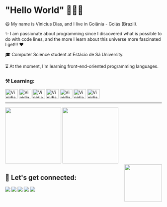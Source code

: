# "Hello World" 👨‍💻👋

😆 My name is Vinicius Dias, and I live in Goiânia - Goiás (Brazil).

✨ I am passionate about programming since I discovered what is possible to do with code lines, and the more I learn about this universe more fascinated I get!!! ❤️

🎓 Computer Science student at Estácio de Sá University.

⌛ At the moment, I'm learning front-end-oriented programming languages.

### ⚒️ Learning:

<div>
  <img align="center" width="40px" height="30px" alt="Vinidias21-jsc" src="https://cdn.jsdelivr.net/gh/devicons/devicon/icons/javascript/javascript-original.svg"/>
  <img align="center" width="40px" height="30px" alt="Vinidias21-html5" src="https://cdn.jsdelivr.net/gh/devicons/devicon/icons/html5/html5-original.svg"/>
  <img align="center" width="40px" height="30px" alt="Vinidias21-css3" src="https://cdn.jsdelivr.net/gh/devicons/devicon/icons/css3/css3-original.svg"/>
  <img align="center" width="40px" height="30px" alt="Vinidias21-php" src="https://cdn.jsdelivr.net/gh/devicons/devicon/icons/php/php-original.svg"/>
  <img align="center" width="40px" height="30px" alt="Vinidias21-mysql" src="https://cdn.jsdelivr.net/gh/devicons/devicon/icons/mysql/mysql-original-wordmark.svg"/>
  <img align="center" width="40px" height="30px" alt="Vinidias21-python" src="https://cdn.jsdelivr.net/gh/devicons/devicon/icons/python/python-original.svg" />
  <img align="center" width="40px" height="30px" alt="Vinidias21-java" src="https://cdn.jsdelivr.net/gh/devicons/devicon/icons/java/java-original.svg" />
</div>

***

<div>
  <img height="180em" src="https://github-readme-stats.vercel.app/api?username=Vinidias21&show_icons=true&theme=tokyonight"/>
  <img height="180em" src="https://github-readme-stats.vercel.app/api/top-langs/?username=Vinidias21&layout=compact&theme=tokyonight"/>
</div>

<img align="right" width="120px" height="120px" src="https://cdn.discordapp.com/attachments/947335821604814881/947474963777073212/Animacao-do-meu-Avatar.gif">

## 🔖 Let's get connected:

<div>
  <a href="mailto:vinidiasti21@gmail.com" target="_blank"><img src="https://img.shields.io/badge/Gmail-D14836?style=for-the-badge&logo=gmail&logoColor=white"></a>
  <a href="https://api.whatsapp.com/send?phone=5564993198475" target="_blank"><img src="https://img.shields.io/badge/WhatsApp-25D366?style=for-the-badge&logo=whatsapp&logoColor=white"></a>
  <a href="https://www.instagram.com/vinihddc_/" target="_blank"><img src="https://img.shields.io/badge/Instagram-E4405F?style=for-the-badge&logo=instagram&logoColor=white"></a>
  <a href="https://discord.gg/WFCt4HmS" target="_blank"><img src="https://img.shields.io/badge/Discord-7289DA?style=for-the-badge&logo=discord&logoColor=white"></a>
  <a href="https://www.linkedin.com/in/vinicius-dias-carvalho-1559a4232" target="_blank"><img src="https://img.shields.io/badge/LinkedIn-0077B5?style=for-the-badge&logo=linkedin&logoColor=white"></a>
</div>

